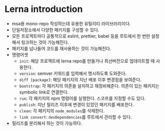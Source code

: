 # Lerna introduction

- msa용 mono-repo 작성하는데 유용한 유틸리티 라이브러리이다.
- 단일저장소에서 다양한 패키지를 구성할 수 있다.
- 모든 프로젝트마다 공통적으로 eslint, prettier, babel 등을 루트에서 한 번만 설정해서 링크하는 것이 가능해진다.
- 패키지를 넘나들어 코드를 재사용하는 것이 가능해진다.
- 명령어셋
  - `init`: 해당 프로젝트에 lerna repo를 만들거나 최선버전으로 업데이트할 때 사용한다.
  - `version`: semver 키워드를 입력해서 명시하도록 도와준다.
  - `diff [package]`: 해당 패키지의 지난 배포 이후 변경점을 보여준다.
  - `bootstrap`: 각 패키지의 의존을 설치하고 재정비해준다. 의존이 있는 패키지는 symbolic link로 연결한다.
  - `run`: 각 패키지의 npm 명령어를 실행한다. 스코프를 지정할 수도 있다.
  - `publish`: 지난 릴리즈 이후에 변경이 있었던 패키지를 배포한다.
  - `clean`: 각 패키지의 `node_modules`를 삭제한다.
  - `link convert`: `devDependencies`를 루트에서 관리할 수 있다.
- 릴리즈를 분리해서 하는 것이 가능하다.